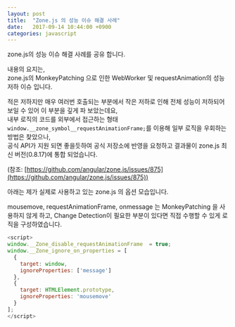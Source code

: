 ```yaml
---
layout: post
title:  "Zone.js 의 성능 이슈 해결 사례"
date:   2017-09-14 10:44:00 +0900
categories: javascript
---
```


zone.js의 성능 이슈 해결 사례를 공유 합니다.  

내용의 요지는,  
zone.js의 MonkeyPatching 으로 인한 WebWorker 및 requestAnimation의 성능 저하 이슈 입니다.

적은 저하지만 매우 여러번 호출되는 부분에서 작은 저하로 인해 전체 성능이 저하되어 보일 수 있어 이 부분을 깊게 파 보았는데요,  
내부 로직의 코드를 외부에서 접근하는 형태 ```window.__zone_symbol__requestAnimationFrame;```를 이용해 일부 로직을 우회하는 방법은 찾았으나,  
공식 API가 지원 되면 좋을듯하여 공식 저장소에 반영을 요청하고 결과물이 zone.js 최신 버전(0.8.17)에 통합 되었습니다.  

(참조: [https://github.com/angular/zone.js/issues/875](https://github.com/angular/zone.js/issues/875))

아래는 제가 실제로 사용하고 있는 zone.js 의 옵션 모습입니다.

mousemove, requestAnimationFrame, onmessage 는 MonkeyPatching 을 사용하지 않게 하고,
Change Detection이 필요한 부분이 있다면 직접 수행할 수 있게 로직을 구성하였습니다.

```javascript
<script>
window.__Zone_disable_requestAnimationFrame  = true;
window.__Zone_ignore_on_properties = [
  {
    target: window,
    ignoreProperties: ['message']
  },
  {
    target: HTMLElement.prototype,
    ignoreProperties: 'mousemove'
  }
];
</script>
```